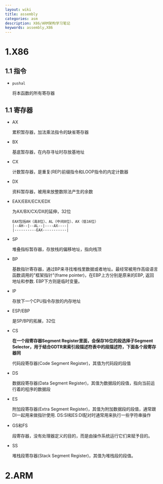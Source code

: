 ```yaml
---
layout: wiki
title: assembly
categories: asm
description: X86/ARM架构学习笔记
keywords: assembly,X86
---
```




# 1.X86

## 1.1 指令

* `pushal`

  将本函数的所有寄存器

## 1.1 寄存器

* AX

  累积暂存器，加法乘法指令的缺省寄存器

* BX

  基底暂存器，在内存寻址时存放基地址

* CX

  计数暂存器，是重复(REP)前缀指令和LOOP指令的内定计数器

* DX

  资料暂存器，被用来放整数除法产生的余数

* EAX/EBX/ECX/EDX

  为AX/BX/CX/DX的延伸，32位

  ```
  EAX包括AH（高8位）、AL（中间8位）、AX（低16位）
  |--AH--|--AL--|----AX----|
  |----------EAX-----------|
  ```

* SP

  堆叠指标暂存器，存放栈的偏移地址，指向栈顶

* BP

  基数指针寄存器，通过BP来寻找堆栈里数据或者地址。最经常被用作高级语言函数调用的"框架指针"(frame pointer)，在EBP上方分别是原来的EBP, 返回地址和参数. EBP下方则是临时变量。

* IP

  存放下一个CPU指令存放的内存地址

* ESP/EBP

  是SP/BP的拓展，32位

* CS

  **在一个段寄存器Segment Register里面，会保存16位的段选择子Segment Selector，用于结合GDTR来索引段描述符表中的段描述符，下面各个段寄存器同**

  代码段寄存器(Code Segment Register)，其值为代码段的段值

* DS

  数据段寄存器(Data Segment Register)，其值为数据段的段值，指向当前运行着的程序的数据段

* ES

  附加段寄存器(Extra Segment Register)，其值为附加数据段的段值，通常跟DI一起用来做指针使用. DS:SI和ES:DI配对时通常用来执行一些字符串操作

* GS和FS

  段寄存器，没有处理器定义的目的，而是由操作系统运行它们来赋予目的。

* SS

  堆栈段寄存器(Stack Segment Register)，其值为堆栈段的段值。

# 2.ARM

